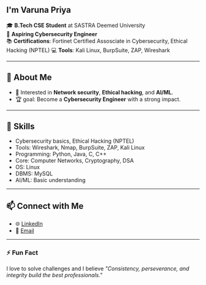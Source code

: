 ## I'm Varuna Priya 

🎓 **B.Tech CSE Student** at SASTRA Deemed University  
🔐 **Aspiring Cybersecurity Engineer**  
📚 **Certifications**: Fortinet Certified Assosciate in Cybersecurity, Ethical Hacking (NPTEL)
💻 **Tools**: Kali Linux, BurpSuite, ZAP, Wireshark
 

---

## 🚀 About Me
 
- 🔎 Interested in **Network security**, **Ethical hacking**, and **AI/ML**.   
- 🏆 goal: Become a **Cybersecurity Engineer** with a strong impact.

---

## 💪 Skills
- Cybersecurity basics, Ethical Hacking (NPTEL)
- Tools: Wireshark, Nmap, BurpSuite, ZAP, Kali Linux
- Programming: Python, Java, C, C++
- Core: Computer Networks, Cryptography, DSA
- OS: Linux
- DBMS: MySQL
- AI/ML: Basic understanding

---


## 📫 Connect with Me
- 🌐 [LinkedIn](www.linkedin.com/in/varuna-priya-n-a7b428321)
- 📧 [Email](varunavee.427@gmail.com)

---

### ⚡ Fun Fact
I love to solve challenges and I believe *"Consistency, perseverance, and integrity build the best professionals."*



